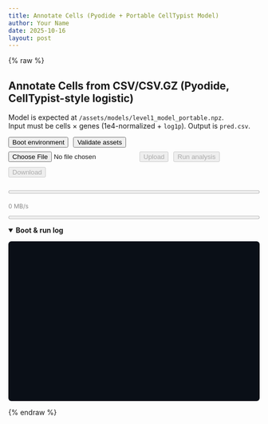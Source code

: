 ```yaml
---
title: Annotate Cells (Pyodide + Portable CellTypist Model)
author: Your Name
date: 2025-10-16
layout: post
---
```


{% raw %}

<h2>Annotate Cells from CSV/CSV.GZ (Pyodide, CellTypist-style logistic)</h2>
<p>
  Model is expected at <code>/assets/models/level1_model_portable.npz</code>.<br>
  Input must be cells × genes (1e4-normalized + <code>log1p</code>). Output is <code>pred.csv</code>.
</p>

<!-- Utility controls -->
<div style="display:flex;flex-wrap:wrap;gap:10px;margin-bottom:8px;">
  <button id="bootBtn" type="button">Boot environment</button>
  <button id="validateBtn" type="button">Validate assets</button>
</div>

<!-- Main flow -->
<div style="display:flex;flex-wrap:wrap;gap:10px;align-items:center;">
  <!-- 1) Choose file -->
  <input type="file" id="csvInput" accept=".csv,.csv.gz,text/csv" />
  <!-- 2) Upload -->
  <button id="uploadBtn" type="button" disabled>Upload</button>
  <!-- 3) Run -->
  <button id="runBtn" type="button" disabled>Run analysis</button>
  <!-- 4) Download -->
  <button id="downloadBtn" type="button" disabled>Download</button>
</div>

<progress id="uploadProg" max="100" value="0" style="width:100%;margin-top:8px;"></progress>
<div id="speedLabel" style="font-size:12px;color:#888;margin-bottom:8px;">0 MB/s</div>
<progress id="procProg" max="100" value="0" style="width:100%;"></progress>

<details open style="margin-top:10px;">
  <summary><strong>Boot & run log</strong></summary>
  <pre id="log" style="background:#0a0f17;color:#e8eef7;padding:10px;border-radius:6px;overflow:auto;height:300px;white-space:pre-wrap;"></pre>
</details>

<script>
(function(){
  // --- Minimal DOM helpers ---
  function $(id){ return document.getElementById(id); }
  function log(msg){ try{ var el=$("log"); el.textContent += msg + "\\n"; el.scrollTop = el.scrollHeight; }catch(_){} }
  function setDisabled(id, v){ var el=$(id); if(el) el.disabled = !!v; }

  // --- State ---
  var pyodide=null, FS=null;
  var pyReady=false, libsReady=false, modelReady=false, uploaded=false;
  var csvFile=null, resultUrl=null;
  var MODEL_URL = "/assets/models/level1_model_portable.npz";

  // --- File reader with progress ---
  function readFileWithProgress(file, onProgress){
    return new Promise(function(resolve, reject){
      var reader = new FileReader(), last = performance.now(), lastLoaded = 0;
      reader.onprogress = function(e){
        try{
          if(e.lengthComputable){
            var pct = Math.round((e.loaded/e.total)*100);
            $("uploadProg").value = pct;
            var now = performance.now();
            var rate = (e.loaded-lastLoaded)/((now-last)/1000); // bytes/s
            $("speedLabel").textContent = (rate/1048576).toFixed(2) + " MB/s";
            last = now; lastLoaded = e.loaded;
          }
        }catch(err){ log("progress error: " + err); }
      };
      reader.onload = function(){ resolve(new Uint8Array(reader.result)); };
      reader.onerror = function(){ reject(reader.error || new Error("FileReader error")); };
      reader.readAsArrayBuffer(file);
    });
  }

  // --- Boot (Pyodide + numpy/pandas) ---
  async function bootEnv(){
    try{
      setDisabled("bootBtn", true);
      log("⏳ Boot: loading Pyodide…");
      const { loadPyodide } = await import("https://cdn.jsdelivr.net/pyodide/v0.26.3/full/pyodide.js");
      pyodide = await loadPyodide({ indexURL: "https://cdn.jsdelivr.net/pyodide/v0.26.3/full/" });
      FS = pyodide.FS;
      pyReady = true;
      log("✅ Pyodide " + pyodide.version + " loaded.");

      log("⏳ Boot: importing numpy/pandas/gzip…");
      await pyodide.runPythonAsync("import numpy as np, pandas as pd, gzip, io, json, os");
      libsReady = true;
      log("✅ Python libs imported.");
    }catch(err){
      log("❌ Boot failed: " + (err && err.message ? err.message : err));
    }finally{
      setDisabled("bootBtn", false);
      // Refresh run-button state
      setDisabled("runBtn", !(uploaded && modelReady));
    }
  }

  // --- Validate assets (model existence + size) ---
  async function validateAssets(){
    log("🔎 Validating model at " + MODEL_URL + " …");
    try{
      // Prefer HEAD, fall back to GET if HEAD blocked
      let resp = await fetch(MODEL_URL, { method: "HEAD", cache: "no-store" });
      if(!resp.ok){
        log("ℹ️ HEAD got " + resp.status + ", trying GET…");
        resp = await fetch(MODEL_URL, { cache: "no-store" });
      }
      if(!resp.ok){
        log("❌ Model fetch failed: HTTP " + resp.status);
        modelReady = false; setDisabled("runBtn", true);
        return;
      }
      const len = resp.headers.get("content-length");
      log("✅ Model reachable. " + (len ? ("Size: " + (Number(len)/1e6).toFixed(2) + " MB") : "Size unknown"));
      // If Pyodide is ready, also load it into FS for the run step
      if(pyReady){
        const buf = new Uint8Array(await resp.arrayBuffer());
        FS.writeFile("/tmp_model", buf);
        modelReady = true;
        log("✅ Model loaded into /tmp_model");
        setDisabled("runBtn", !uploaded);
      }else{
        log("ℹ️ Pyodide not booted yet; will load model into FS after boot.");
      }
    }catch(err){
      log("❌ Validate error: " + (err && err.message ? err.message : err));
      modelReady = false; setDisabled("runBtn", true);
    }
  }

  // --- Choose file -> enable Upload ---
  function onChooseFile(e){
    try{
      var f = e.target.files && e.target.files[0];
      if(f){
        log("📁 Selected: " + f.name);
        setDisabled("uploadBtn", false);
        // Reset downstream state
        uploaded = false;
        setDisabled("runBtn", true);
        setDisabled("downloadBtn", true);
        if(resultUrl){ URL.revokeObjectURL(resultUrl); resultUrl = null; }
      }else{
        setDisabled("uploadBtn", true);
      }
    }catch(err){ log("choose-file error: " + err); }
  }

  // --- Upload -> write to FS ---
  async function onUpload(){
    try{
      var input = $("csvInput");
      if(!input || !input.files || !input.files[0]){ alert("Choose a file first."); return; }
      if(!pyReady){ alert("Boot the environment first."); return; }
      var f = input.files[0];
      const bytes = await readFileWithProgress(f);
      csvFile = { name: f.name, bytes: bytes };
      FS.writeFile("/tmp_input", bytes);
      uploaded = true;
      log("📤 Upload OK → /tmp_input (" + (bytes.length/1e6).toFixed(2) + " MB)");
      setDisabled("runBtn", !modelReady);
      if(!modelReady) log("ℹ️ Model not loaded yet. Click ‘Validate assets’ or ‘Boot environment’ first.");
    }catch(err){
      log("❌ Upload failed: " + (err && err.message ? err.message : err));
    }
  }

  // --- Run analysis ---
  async function onRun(){
    if(!uploaded){ alert("Upload a CSV first."); return; }
    if(!modelReady){ alert("Validate/Load model first."); return; }
    if(!libsReady){ alert("Boot environment first."); return; }

    try{
      $("procProg").value = 5;
      log("▶️ Running annotation…");
      const code = `
import numpy as np, pandas as pd, gzip, json, os

def read_any(path):
    try:
        return pd.read_csv(gzip.open(path,'rt'), index_col=0)
    except Exception:
        return pd.read_csv(path, index_col=0)

X = read_any('/tmp_input')

_npz = np.load('/tmp_model', allow_pickle=True)
loaded = {
    'coef_': _npz['coef_'],
    'intercept_': _npz['intercept_'],
    'classes_': _npz['classes_'],
    'features': _npz['features'] if 'features' in _npz.files else _npz['features_'],
    'scaler_mean_': _npz['scaler_mean_'],
    'scaler_scale_': _npz['scaler_scale_'],
    'with_mean': bool(_npz['with_mean'].flat[0]) if _npz['with_mean'].size else True,
}

feat_lower = np.char.lower(loaded['features'].astype(str))
cols_lower = {str(c).lower(): str(c) for c in X.columns.astype(str)}
present = [cols_lower[g] for g in feat_lower if g in cols_lower]
if len(present) == 0:
    raise ValueError('No overlapping features between input and model.')

ordered_cols, keep_mask = [], []
for g in feat_lower:
    if g in cols_lower:
        ordered_cols.append(cols_lower[g]); keep_mask.append(True)
    else:
        keep_mask.append(False)

coef_keep  = loaded['coef_'][:, keep_mask]
mean_keep  = loaded['scaler_mean_'][keep_mask]
scale_keep = loaded['scaler_scale_'][keep_mask]
X2 = X[ordered_cols].values.astype('float32')

if loaded['with_mean']:
    X2 = (X2 - mean_keep) / (scale_keep + 1e-8)
else:
    X2 = X2 / (scale_keep + 1e-8)

X2[X2 > 10] = 10
logits = X2 @ coef_keep.T + loaded['intercept_']
if logits.ndim == 1:
    logits = np.column_stack([-logits, logits])

z = logits - logits.max(axis=1, keepdims=True)
e = np.exp(z); P = e / e.sum(axis=1, keepdims=True)
idx = np.argmax(P, axis=1)
labels = loaded['classes_'][idx]
top = P[np.arange(P.shape[0]), idx]
part = np.partition(P, -2, axis=1)[:, -2:]
cert = part[:,1] - part[:,0]

out = pd.DataFrame({'cell_id': X.index, 'predicted_label': labels, 'conf_score': top, 'cert_score': cert})
out.to_csv('/pred.csv', index=False)
print('DONE', X.shape, len(loaded['classes_']))
`;
      await pyodide.runPythonAsync(code);
      $("procProg").value = 100;
      const bytes = FS.readFile("/pred.csv");
      const blob  = new Blob([bytes], { type: "text/csv" });
      if(resultUrl){ URL.revokeObjectURL(resultUrl); }
      resultUrl = URL.createObjectURL(blob);
      setDisabled("downloadBtn", false);
      log("✅ pred.csv is ready.");
    }catch(err){
      log("❌ Run error: " + (err && err.message ? err.message : err));
    }
  }

  // --- Download ---
  function onDownload(){
    try{
      if(!resultUrl){ alert("No results yet."); return; }
      var a = document.createElement("a");
      a.href = resultUrl;
      a.download = "pred.csv";
      document.body.appendChild(a);
      a.click();
      a.remove();
      log("⬇️ Download triggered.");
    }catch(err){
      log("download error: " + err);
    }
  }

  // --- Wire all handlers after DOM ready ---
  window.addEventListener("DOMContentLoaded", function(){
    $("csvInput").addEventListener("change", onChooseFile);
    $("uploadBtn").addEventListener("click", onUpload);
    $("runBtn").addEventListener("click", onRun);
    $("downloadBtn").addEventListener("click", onDownload);
    $("bootBtn").addEventListener("click", bootEnv);
    $("validateBtn").addEventListener("click", async function(){
      // load into FS if Pyodide is already up, otherwise just check reachability
      await validateAssets();
      // If model reached but Pyodide wasn’t booted, load it after boot too
      if(!pyReady) log("ℹ️ After Boot, press ‘Validate assets’ again to load into FS.");
    });

    log("Page loaded. 1) Boot environment → 2) Validate assets → 3) Choose file → 4) Upload → 5) Run → 6) Download");
  });
})();
</script>

{% endraw %}
